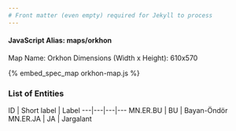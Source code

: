 ```yaml
---
# Front matter (even empty) required for Jekyll to process
---
```


#### JavaScript Alias: maps/orkhon

Map Name: Orkhon
Dimensions (Width x Height): 610x570



{% embed_spec_map orkhon-map.js %}

### List of Entities

ID | Short label | Label
---|---|---|---
MN.ER.BU | BU | Bayan-Öndör
MN.ER.JA | JA | Jargalant